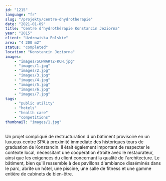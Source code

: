 ```yaml
---
id: "1215"
language: "fr"
slug: "/projekty/centre-dhydrotherapie"
date: "2021-01-09"
title: "Centre d'hydrothérapie Konstancin Jeziorna"
year: "2015"
client: "Uzdrowiska Polskie"
area: "4 200 m2"
status: "completed"
location: "Konstancin Jeziorna"
images: 
    - "images/SCHWARTZ-KCH.jpg"
    - "images/1.jpg"
    - "images/2.jpg"
    - "images/3.jpg"
    - "images/4.jpg"    
    - "images/5.jpg"    
    - "images/6.jpg"    
    - "images/7.jpg"    
tags: 
    - "public utility"
    - "hotels"
    - "health care"
    - "competitions"
thumbnail: "images/1.jpg"
---
```

Un projet compliqué de restructuration d'un bâtiment provisoire en un luxueux centre SPA à&nbsp;proximité immédiate des historiques tours de graduation de Konstancin. Il était également important de respecter le contexte local, nécessitant une coopération étroite avec le restaurateur, ainsi que les exigences du client concernant la qualité de l'architecture. Le bâtiment, bien qu'il ressemble à&nbsp;des pavillons d'ambiance disséminés dans le parc, abrite un hôtel, une piscine, une salle de fitness et une gamme entière de cabinets de bien-être. 

